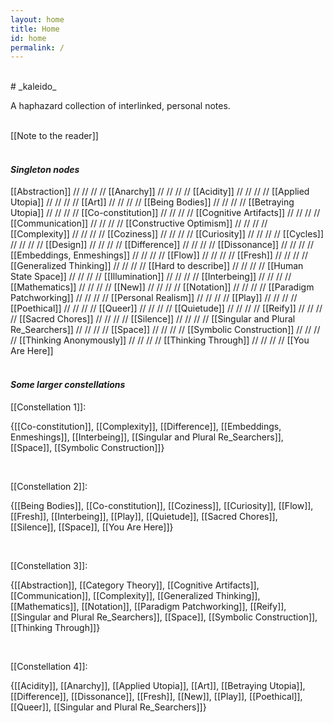 ```yaml
---
layout: home
title: Home
id: home
permalink: /
---
```

<br>
# _kaleido_

A haphazard collection of interlinked, personal notes.  
<br>

[[Note to the reader]]
<br>
<br>

#### _Singleton nodes_
[[Abstraction]]  // // // //
[[Anarchy]] // // // //
[[Acidity]] // // // //
[[Applied Utopia]]   // // // //
[[Art]]    // // // //
[[Being Bodies]]  // // // //
[[Betraying Utopia]]  // // // //
[[Co-constitution]]  // // // //
[[Cognitive Artifacts]] // // // //
[[Communication]] // // // //
[[Constructive Optimism]] // // // //
[[Complexity]]  // // // //
[[Coziness]]  // // // //
[[Curiosity]]  // // // //
[[Cycles]]  // // // //
[[Design]]  // // // //
[[Difference]]  // // // //
[[Dissonance]]  // // // //
[[Embeddings, Enmeshings]]  // // // //
[[Flow]]  // // // //
[[Fresh]] // // // //
[[Generalized Thinking]]  // // // //
[[Hard to describe]] // // // //
[[Human State Space]]  // // // //
[[Illumination]] // // // //
[[Interbeing]] // // // //
[[Mathematics]] // // // //
[[New]] // // // //
[[Notation]]  // // // //
[[Paradigm Patchworking]]  // // // //
[[Personal Realism]]  // // // //
[[Play]]  // // // //
[[Poethical]]  // // // //
[[Queer]]  //  // // //
[[Quietude]]  //  // // //
[[Reify]]  //  // // //
[[Sacred Chores]]  //  // // //
[[Silence]]  //  // // //
[[Singular and Plural Re_Searchers]]  //  // // //
[[Space]]  //  // // //
[[Symbolic Construction]]  //  // // //
[[Thinking Anonymously]]  //  // // //
[[Thinking Through]]  //  // // //
[[You Are Here]]
<br>
<br>

#### _Some larger constellations_
[[Constellation 1]]:  

{[[Co-constitution]],
[[Complexity]],
[[Difference]],
[[Embeddings, Enmeshings]],
[[Interbeing]],
[[Singular and Plural Re_Searchers]],
[[Space]],
[[Symbolic Construction]]}

<br>

[[Constellation 2]]:  

{[[Being Bodies]],
[[Co-constitution]],
[[Coziness]],
[[Curiosity]],
[[Flow]],
[[Fresh]],
[[Interbeing]],
[[Play]],
[[Quietude]],
[[Sacred Chores]],
[[Silence]],
[[Space]],
[[You Are Here]]}

<br>  

[[Constellation 3]]:  

{[[Abstraction]],
[[Category Theory]],
[[Cognitive Artifacts]],
[[Communication]],
[[Complexity]],
[[Generalized Thinking]],
[[Mathematics]],
[[Notation]],
[[Paradigm Patchworking]],
[[Reify]],
[[Singular and Plural Re_Searchers]],
[[Space]],
[[Symbolic Construction]],
[[Thinking Through]]}  

<br>

[[Constellation 4]]:  

{[[Acidity]],
[[Anarchy]],
[[Applied Utopia]],
[[Art]],
[[Betraying Utopia]],
[[Difference]],
[[Dissonance]],
[[Fresh]],
[[New]],
[[Play]],
[[Poethical]],
[[Queer]],
[[Singular and Plural Re_Searchers]]}
<br><br>
<br><br>


<style>
  .wrapper {
    max-width: 46em;
  }
</style>

